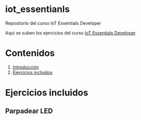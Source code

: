 <a id="intro"></a>

# iot_essentianls
Repositorio del curso IoT Essentials Developer

Aqui se suben los ejercicios del curso [IoT Essentials Developer](https://edu.codigoiot.com/course/view.php?id=1042)

# Contenidos
1. [Introducción](#intro)
1. [Ejercicios incluidos](#ej)
<a id="ej"></a>

# Ejercicios incluidos

## Parpadear LED
